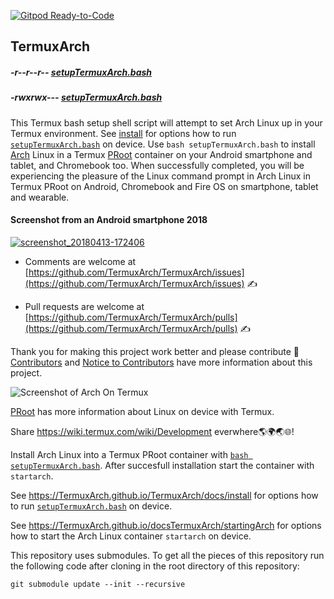 [![Gitpod Ready-to-Code](https://img.shields.io/badge/Gitpod-Ready--to--Code-blue?logo=gitpod)](https://gitpod.io/#https://github.com/SDRausty/TermuxArch) 

<link rel="prerender" href="https://termuxarch.github.io/TermuxArch/">

## TermuxArch

##### -r--r--r-- [setupTermuxArch.bash](https://raw.githubusercontent.com/TermuxArch/TermuxArch/master/setupTermuxArch.bash)
##### -rwxrwx--- [setupTermuxArch.bash](https://TermuxArch.github.io/TermuxArch/setupTermuxArch.bash) 

This Termux bash setup shell script will attempt to set Arch Linux up in your Termux environment.  See [install](https://TermuxArch.github.io/docsTermuxArch/install) for options how to run [`setupTermuxArch.bash`](https://raw.githubusercontent.com/TermuxArch/TermuxArch/master/setupTermuxArch.bash) on device.  Use `bash setupTermuxArch.bash` to install [Arch](https://wiki.archlinux.org/) Linux in a Termux [PRoot](https://TermuxArch.github.io/docsTermuxArch/PRoot) container on your Android smartphone and tablet, and Chromebook too.  When successfully completed, you will be experiencing the pleasure of the Linux command prompt in Arch Linux in Termux PRoot on Android, Chromebook and Fire OS on smartphone, tablet and wearable.

#### Screenshot from an Android smartphone 2018
[![screenshot_20180413-172406](https://user-images.githubusercontent.com/27742457/38758637-ec0ff0dc-3f3f-11e8-802c-82bc511cde88.png)](https://TermuxArch.github.io/docsTermuxArch/install)

* Comments are welcome at [https://github.com/TermuxArch/TermuxArch/issues](https://github.com/TermuxArch/TermuxArch/issues) ✍ 

* Pull requests are welcome at [https://github.com/TermuxArch/TermuxArch/pulls](https://github.com/TermuxArch/TermuxArch/pulls) ✍ 

Thank you for making this project work better and please contribute 🔆  [Contributors](CONTRIBUTORS.md) and [Notice to Contributors](NOTICE.md) have more information about this project.

![Screenshot of Arch On Termux](https://raw.githubusercontent.com/TermuxArch/imgsTermuxArch/master/IMG_20171019_190414.jpg)

[PRoot](https://termuxarch.github.io/docsTermuxArch/PRoot) has more information about Linux on device with Termux.

Share https://wiki.termux.com/wiki/Development everwhere🌎🌍🌏🌐!

Install Arch Linux into a Termux PRoot container with [`bash setupTermuxArch.bash`](setupTermuxArch.bash).  After succesfull installation start the container with `startarch`.

See https://TermuxArch.github.io/TermuxArch/docs/install for options how to run [`setupTermuxArch.bash`](https://TermuxArch.github.io/TermuxArch/setupTermuxArch.bash) on device.  

See https://TermuxArch.github.io/docsTermuxArch/startingArch for options how to start the Arch Linux container `startarch` on device.

This repository uses submodules.  To get all the pieces of this repository run the following code after cloning in the root directory of this repository: 

```
git submodule update --init --recursive
``` 

